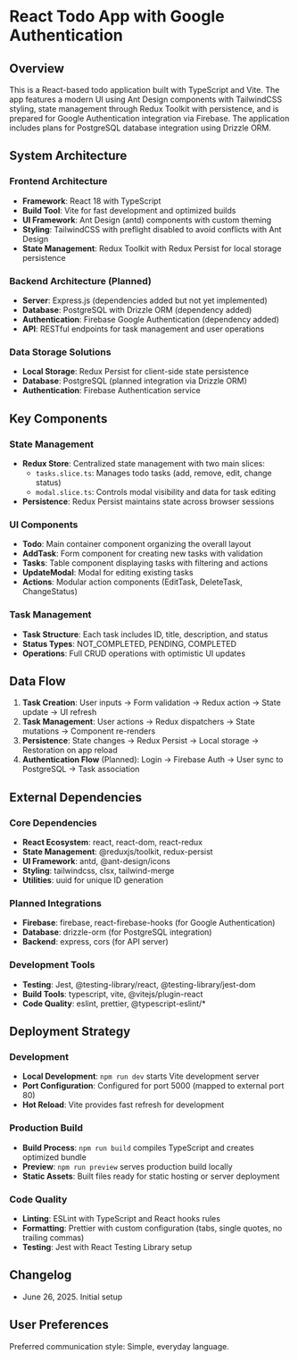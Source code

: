 # React Todo App with Google Authentication

## Overview

This is a React-based todo application built with TypeScript and Vite. The app features a modern UI using Ant Design components with TailwindCSS styling, state management through Redux Toolkit with persistence, and is prepared for Google Authentication integration via Firebase. The application includes plans for PostgreSQL database integration using Drizzle ORM.

## System Architecture

### Frontend Architecture
- **Framework**: React 18 with TypeScript
- **Build Tool**: Vite for fast development and optimized builds
- **UI Framework**: Ant Design (antd) components with custom theming
- **Styling**: TailwindCSS with preflight disabled to avoid conflicts with Ant Design
- **State Management**: Redux Toolkit with Redux Persist for local storage persistence

### Backend Architecture (Planned)
- **Server**: Express.js (dependencies added but not yet implemented)
- **Database**: PostgreSQL with Drizzle ORM (dependency added)
- **Authentication**: Firebase Google Authentication (dependency added)
- **API**: RESTful endpoints for task management and user operations

### Data Storage Solutions
- **Local Storage**: Redux Persist for client-side state persistence
- **Database**: PostgreSQL (planned integration via Drizzle ORM)
- **Authentication**: Firebase Authentication service

## Key Components

### State Management
- **Redux Store**: Centralized state management with two main slices:
  - `tasks.slice.ts`: Manages todo tasks (add, remove, edit, change status)
  - `modal.slice.ts`: Controls modal visibility and data for task editing
- **Persistence**: Redux Persist maintains state across browser sessions

### UI Components
- **Todo**: Main container component organizing the overall layout
- **AddTask**: Form component for creating new tasks with validation
- **Tasks**: Table component displaying tasks with filtering and actions
- **UpdateModal**: Modal for editing existing tasks
- **Actions**: Modular action components (EditTask, DeleteTask, ChangeStatus)

### Task Management
- **Task Structure**: Each task includes ID, title, description, and status
- **Status Types**: NOT_COMPLETED, PENDING, COMPLETED
- **Operations**: Full CRUD operations with optimistic UI updates

## Data Flow

1. **Task Creation**: User inputs → Form validation → Redux action → State update → UI refresh
2. **Task Management**: User actions → Redux dispatchers → State mutations → Component re-renders
3. **Persistence**: State changes → Redux Persist → Local storage → Restoration on app reload
4. **Authentication Flow** (Planned): Login → Firebase Auth → User sync to PostgreSQL → Task association

## External Dependencies

### Core Dependencies
- **React Ecosystem**: react, react-dom, react-redux
- **State Management**: @reduxjs/toolkit, redux-persist
- **UI Framework**: antd, @ant-design/icons
- **Styling**: tailwindcss, clsx, tailwind-merge
- **Utilities**: uuid for unique ID generation

### Planned Integrations
- **Firebase**: firebase, react-firebase-hooks (for Google Authentication)
- **Database**: drizzle-orm (for PostgreSQL integration)
- **Backend**: express, cors (for API server)

### Development Tools
- **Testing**: Jest, @testing-library/react, @testing-library/jest-dom
- **Build Tools**: typescript, vite, @vitejs/plugin-react
- **Code Quality**: eslint, prettier, @typescript-eslint/*

## Deployment Strategy

### Development
- **Local Development**: `npm run dev` starts Vite development server
- **Port Configuration**: Configured for port 5000 (mapped to external port 80)
- **Hot Reload**: Vite provides fast refresh for development

### Production Build
- **Build Process**: `npm run build` compiles TypeScript and creates optimized bundle
- **Preview**: `npm run preview` serves production build locally
- **Static Assets**: Built files ready for static hosting or server deployment

### Code Quality
- **Linting**: ESLint with TypeScript and React hooks rules
- **Formatting**: Prettier with custom configuration (tabs, single quotes, no trailing commas)
- **Testing**: Jest with React Testing Library setup

## Changelog

- June 26, 2025. Initial setup

## User Preferences

Preferred communication style: Simple, everyday language.